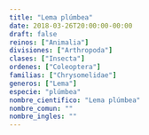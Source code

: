 ```yaml
---
title: "Lema plúmbea"
date: 2018-03-26T20:00:00-00:00
draft: false
reinos: ["Animalia"]
divisiones: ["Arthropoda"]
clases: ["Insecta"]
ordenes: ["Coleoptera"]
familias: ["Chrysomelidae"]
generos: ["Lema"]
especie: "plúmbea"
nombre_cientifico: "Lema plúmbea"
nombre_comun: ""
nombre_ingles: ""
---
```

